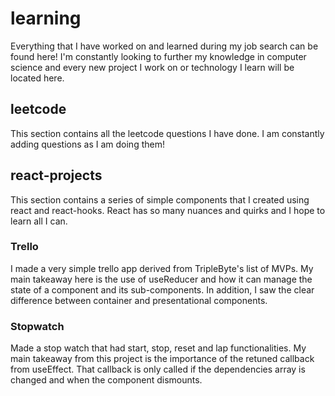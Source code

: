 # learning

Everything that I have worked on and learned during my job search can be found here! I'm constantly looking to further my knowledge in computer science and every new project I work on or technology I learn will be located here.

## leetcode

This section contains all the leetcode questions I have done. I am constantly adding questions as I am doing them!


## react-projects

This section contains a series of simple components that I created using react and react-hooks. React has so many nuances and quirks and I hope to learn all I can.

### Trello

I made a very simple trello app derived from TripleByte's list of MVPs. My main takeaway here is the use of useReducer and how it can manage the state of a component and its sub-components. In addition, I saw the clear difference between container and presentational components.

### Stopwatch

Made a stop watch that had start, stop, reset and lap functionalities. My main takeaway from this project is the importance of the retuned callback from useEffect. That callback is only called if the dependencies array is changed and when the component dismounts.
